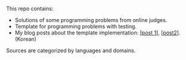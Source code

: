 This repo contains:
- Solutions of some programming problems from online judges.
- Template for programming problems with testing.
 - My blog posts about the template implementation: [[post 1](http://ehwaz-t.tumblr.com/post/142357060895/%EC%BD%94%EB%94%A9-%EB%AC%B8%EC%A0%9C-%ED%85%9C%ED%94%8C%EB%A6%BF-with-%ED%85%8C%EC%8A%A4%ED%8C%85)], [[post2](http://ehwaz-t.tumblr.com/post/142749801320/%EC%BD%94%EB%94%A9-%EB%AC%B8%EC%A0%9C-%ED%85%9C%ED%94%8C%EB%A6%BF-%EC%97%85%EB%8D%B0%EC%9D%B4%ED%8A%B8)]. (Korean)

Sources are categorized by languages and domains.
